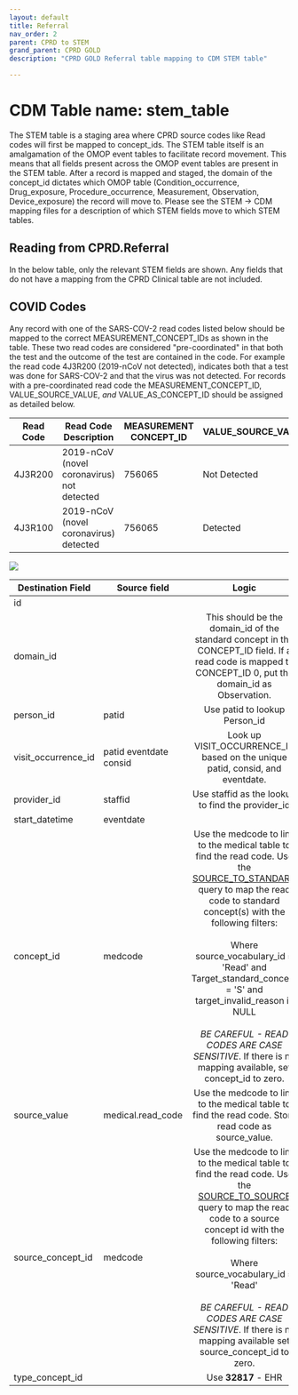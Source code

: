 ```yaml
---
layout: default
title: Referral
nav_order: 2
parent: CPRD to STEM
grand_parent: CPRD GOLD
description: "CPRD GOLD Referral table mapping to CDM STEM table"

---
```


# CDM Table name: stem_table

The STEM table is a staging area where CPRD source codes like Read codes will first be mapped to concept_ids. The STEM table itself is an amalgamation of the OMOP event tables to facilitate record movement. This means that all fields present across the OMOP event tables are present in the STEM table. After a record is mapped and staged, the domain of the concept_id dictates which OMOP table (Condition_occurrence, Drug_exposure, Procedure_occurrence, Measurement, Observation, Device_exposure) the record will move to. Please see the STEM -> CDM mapping files for a description of which STEM fields move to which STEM tables. 

## Reading from CPRD.Referral

In the below table, only the relevant STEM fields are shown. Any fields that do not have a mapping from the CPRD Clinical table are not included.

## **COVID Codes**

Any record with one of the SARS-COV-2 read codes listed below should be mapped to the correct MEASUREMENT_CONCEPT_IDs as shown in the table. These two read codes are considered "pre-coordinated" in that both the test and the outcome of the test are contained in the code. For example the read code 4J3R200 (2019-nCoV not detected), indicates both that a test was done for SARS-COV-2 and that the virus was not detected. For records with a pre-coordinated read code the MEASUREMENT_CONCEPT_ID, VALUE_SOURCE_VALUE, *and* VALUE_AS_CONCEPT_ID should be assigned as detailed below.

|Read Code | Read Code Description| MEASUREMENT CONCEPT_ID|VALUE_SOURCE_VALUE| VALUE_AS CONCEPT_ID|
|----|----|----|----|---|
|4J3R200|2019-nCoV (novel coronavirus) not detected|756065|Not Detected|9190|
|4J3R100|2019-nCoV (novel coronavirus) detected|756065|Detected| 4126681|

![](images/image15.png)

| Destination Field | Source field | Logic | Comment field |
| --- | --- | :------: | --- |
| id |  |  | Autogenerate |
| domain_id |  | This should be the domain_id of the standard concept in the CONCEPT_ID field. If a read code is mapped to CONCEPT_ID 0, put the domain_id as Observation. |  |
| person_id | patid | Use patid to lookup Person_id  |  |
| visit_occurrence_id | patid  eventdate  consid | Look up VISIT_OCCURRENCE_ID based on the unique patid, consid, and eventdate. | Use the VISIT_OCCURRENCE_ID assigned in the previous visit definition step |
| provider_id | staffid | Use staffid as the lookup to find the provider_id ||
| start_datetime | eventdate |  | Set time as midnight  |
| concept_id | medcode | Use the medcode to link to the medical table to find the read code. Use the [SOURCE_TO_STANDARD](https://github.com/OHDSI/ETL-LambdaBuilder/blob/master/docs/Standard%20Queries/SOURCE_TO_STANDARD.sql) query to map the read code to standard concept(s) with the following filters: <br> <br>  Where source_vocabulary_id = 'Read'  and Target_standard_concept = 'S'  and target_invalid_reason is NULL<br><br>*BE CAREFUL - READ CODES ARE CASE SENSITIVE*. If there is no mapping available, set concept_id to zero. | See [CPRD_Referral_Medcodes.sql](https://github.com/OHDSI/ETL-LambdaBuilder/blob/master/docs/CPRD/Queries/CPRD_Referral_Medcodes.sql) for an idea of how the codes in the referral table map to the vocabulary and how the link between the referral table and medical table should be made.  |
| source_value | medical.read_code | Use the medcode to link to the medical table to find the read code. Store read code as source_value. |  |  |
| source_concept_id | medcode | Use the medcode to link to the medical table to find the read code.     Use the [SOURCE_TO_SOURCE](https://github.com/OHDSI/ETL-LambdaBuilder/blob/master/docs/Standard%20Queries/SOURCE_TO_SOURCE.sql) query to map the read code to a source concept id with the following filters:<br><br> Where source_vocabulary_id = 'Read' <br><br>*BE CAREFUL - READ CODES ARE CASE SENSITIVE*. If there is no mapping available set source_concept_id to zero. | |
| type_concept_id |  | Use **32817** - EHR |  |

